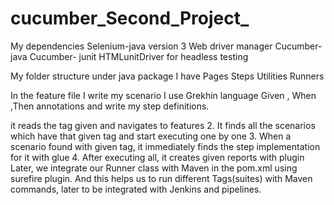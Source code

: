 # cucumber_Second_Project_
My dependencies
Selenium-java version 3
Web driver manager
Cucumber-java
Cucumber- junit
HTMLunitDriver for headless testing 

My folder structure
under java package  I have
Pages
Steps
Utilities
Runners

In the feature file I write my scenario I use Grekhin language Given , When ,Then annotations and write my step definitions.

  it reads the tag given and navigates to features
   2. It finds all the scenarios which have that given tag and start executing one by one
   3. When a scenario found with given tag, it immediately finds the step implementation for it
   with glue
   4. After executing all, it creates given reports with plugin
   Later, we integrate our Runner class with Maven  in the pom.xml using surefire plugin. And
   this helps us to run different Tags(suites) with Maven commands, later to be integrated with
   Jenkins and pipelines.